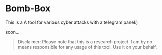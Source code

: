 # Bomb-Box

This is a A tool for various cyber attacks with a telegram panel:)

soon...

> Disclaimer: Please note that this is a research project. I am by no means responsible for any usage of this tool. Use it on your behalf.
